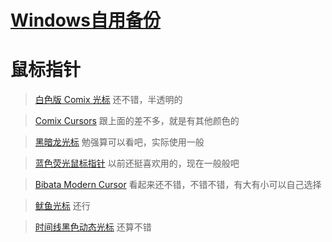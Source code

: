 # [Windows自用备份](https://github.com/noteMay/blog/issues/26)

# 鼠标指针

> [白色版 Comix 光标](https://zhutix.com/ico/comix-cursors-white/)
还不错，半透明的

> [Comix Cursors](https://zhutix.com/ico/comix-cursors/)
跟上面的差不多，就是有其他颜色的

> [黑暗龙光标](https://zhutix.com/ico/black-dragon-blue/)
勉强算可以看吧，实际使用一般

> [蓝色荧光鼠标指针](https://zhutix.com/ico/blue-gsb/)
以前还挺喜欢用的，现在一般般吧

> [Bibata Modern Cursor](https://zhutix.com/ico/bibata-modern-cursor/)
看起来还不错，不错不错，有大有小可以自己选择

> [鱿鱼光标](https://zhutix.com/ico/squid-cursors/)
还行

> [时间线黑色动态光标](https://zhutix.com/ico/shijian-hei-guang/)
还算不错